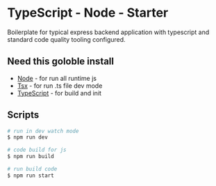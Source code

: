 
# TypeScript - Node - Starter
Boilerplate for typical express backend application with typescript and standard code quality tooling configured.

## Need this goloble install

- [Node](https://nodejs.org/en/docs/) - for run all runtime js
- [Tsx](https://yarnpkg.com/cli/install) - for run .ts file dev mode
- [TypeScript](https://www.typescriptlang.org/docs/handbook/release-notes/typescript-4-0.html) - for build and init

## Scripts

```sh
# run in dev watch mode
$ npm run dev

# code build for js
$ npm run build

# run build code
$ npm run start

```
